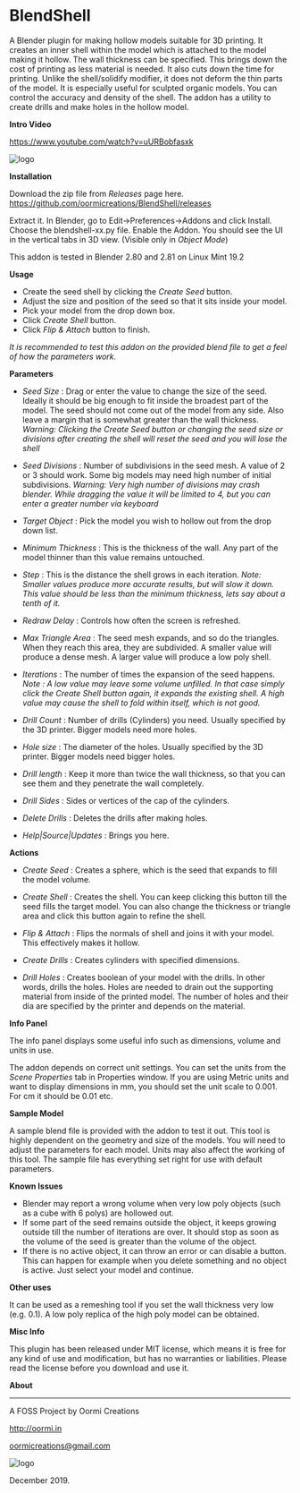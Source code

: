 # BlendShell
A Blender plugin for making hollow models suitable for 3D printing.
It creates an inner shell within the model which is attached to the model making it hollow. The wall thickness can be specified. This brings down the cost of printing as less material is needed. It also cuts down the time for printing. Unlike the shell/solidify modifier, it does not deform the thin parts of the model. It is especially useful for sculpted organic models.
You can control the accuracy and density of the shell.
The addon has a utility to create drills and make holes in the hollow model.

**Intro Video**

https://www.youtube.com/watch?v=uURBobfasxk


![logo](https://oormi.in/software/software_images/blendshellthumb01.jpg)


**Installation**

Download the zip file from *Releases* page here. 
https://github.com/oormicreations/BlendShell/releases

Extract it. In Blender, go to Edit->Preferences->Addons and click Install. Choose the blendshell-xx.py file. Enable the Addon. You should see the UI in the vertical tabs in 3D view. (Visible only in *Object Mode*)

This addon is tested in Blender 2.80 and 2.81 on Linux Mint 19.2

**Usage**

* Create the seed shell by clicking the *Create Seed* button.
* Adjust the size and position of the seed so that it sits inside your model.
* Pick your model from the drop down box.
* Click *Create Shell* button.
* Click *Flip & Attach* button to finish.

*It is recommended to test this addon on the provided blend file to get a feel of how the parameters work.*

**Parameters**

* *Seed Size* : Drag or enter the value to change the size of the seed. Ideally it should be big enough to fit inside the broadest part of the model. The seed should not come out of the model from any side. Also leave a margin that is somewhat greater than the wall thickness.
*Warning: Clicking the Create Seed button or changing the seed size or divisions after creating the shell will reset the seed and you will lose the shell*

* *Seed Divisions* : Number of subdivisions in the seed mesh. A value of 2 or 3 should work. Some big models may need high number of initial subdivisions.
*Warning: Very high number of divisions may crash blender. While dragging the value it will be limited to 4, but you can enter a greater number via keyboard*

* *Target Object* : Pick the model you wish to hollow out from the drop down list.

* *Minimum Thickness* : This is the thickness of the wall. Any part of the model thinner than this value remains untouched.

* *Step* : This is the distance the shell grows in each iteration.
*Note: Smaller values produce more accurate results, but will slow it down. This value should be less than the minimum thickness, lets say about a tenth of it.*

* *Redraw Delay* : Controls how often the screen is refreshed.

* *Max Triangle Area* : The seed mesh expands, and so do the triangles. When they reach this area, they are subdivided. A smaller value will produce a dense mesh. A larger value will produce a low poly shell.

* *Iterations* : The number of times the expansion of the seed happens. 
*Note : A low value may leave some volume unfilled. In that case simply click the *Create Shell* button again, it expands the existing shell. A high value may cause the shell to fold within itself, which is not good.*

* *Drill Count* : Number of drills (Cylinders) you need. Usually specified by the 3D printer. Bigger models need more holes.

* *Hole size* : The diameter of the holes. Usually specified by the 3D printer. Bigger models need bigger holes.

* *Drill length* : Keep it more than twice the wall thickness, so that you can see them and they penetrate the wall completely.

* *Drill Sides* : Sides or vertices of the cap of the cylinders. 

* *Delete Drills* : Deletes the drills after making holes.

* *Help|Source|Updates* : Brings you here.


**Actions**

* *Create Seed* : Creates a sphere, which is the seed that expands to fill the model volume.

* *Create Shell* : Creates the shell. You can keep clicking this button till the seed fills the target model. You can also change the thickness or triangle area and click this button again to refine the shell.

* *Flip & Attach* : Flips the normals of shell and joins it with your model. This effectively makes it hollow.

* *Create Drills* : Creates cylinders with specified dimensions.

* *Drill Holes* : Creates boolean of your model with the drills. In other words, drills the holes. Holes are needed to drain out the supporting material from inside of the printed model. The number of holes and their dia are specified by the printer and depends on the material.

**Info Panel**

The info panel displays some useful info such as dimensions, volume and units in use.

The addon depends on correct unit settings. You can set the units from the *Scene Properties* tab in Properties window. If you are using Metric units and want to display dimensions in mm, you should set the unit scale to 0.001. For cm it should be 0.01 etc.

**Sample Model**

A sample blend file is provided with the addon to test it out. This tool is highly dependent on the geometry and size of the models. You will need to adjust the parameters for each model. Units may also affect the working of this tool. The sample file has everything set right for use with default parameters.

**Known Issues**

* Blender may report a wrong volume when very low poly objects (such as a cube with 6 polys) are hollowed out.  
* If some part of the seed remains outside the object, it keeps growing outside till the number of iterations are over. It should stop as soon as the volume of the seed is greater than the volume of the object.
* If there is no active object, it can throw an error or can disable a button. This can happen for example when you delete something and no object is active. Just select your model and continue.

**Other uses**

It can be used as a remeshing tool if you set the wall thickness very low (e.g. 0.1). A low poly replica of the high poly model can be obtained.

**Misc Info**

This plugin has been released under MIT license, which means it is free for any kind of use and modification, but has no warranties or liabilities. Please read the license before you download and use it. 

**About**


---

A FOSS Project by Oormi Creations

http://oormi.in

oormicreations@gmail.com


![logo](https://oormi.in/software/cbp/images/OormiLogo.png)

December 2019.
